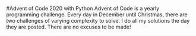 #Advent of Code 2020 with Python
Advent of Code is a yearly programming challenge. Every day in December until Christmas, there are two challenges of varying complexity to solve.
I do all my solutions the day they are posted. There are no excuses to be made!
